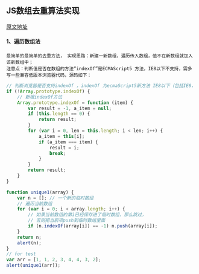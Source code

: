
## JS数组去重算法实现
[原文地址](http://www.cnblogs.com/wteam-xq/p/4732351.html)
#### 1、遍历数组法
    最简单的最简单的去重方法， 实现思路：新建一新数组，遍历传入数组，值不在新数组就加入该新数组中；
    注意点：判断值是否在数组的方法“indexOf”是ECMAScript5 方法，IE8以下不支持，需多写一些兼容低版本浏览器代码，源码如下：
```javascript
// 判断浏览器是否支持indexOf ，indexOf 为ecmaScript5新方法 IE8以下（包括IE8， IE8只支持部分ecma5）不支持
if (!Array.prototype.indexOf) {
    // 新增indexOf方法
    Array.prototype.indexOf = function (item) {
        var result = -1, a_item = null;
        if (this.length == 0) {
            return result;
        }
        for (var i = 0, len = this.length; i < len; i++) {
            a_item = this[i];
            if (a_item === item) {
                result = i;
                break;
            }
        }
        return result;
    }
}

function unique1(array) {
    var n = []; // 一个新的临时数组
    // 遍历当前数组
    for (var i = 0; i < array.length; i++) {
        // 如果当前数组的第i已经保存进了临时数组，那么跳过，
        // 否则把当前项push到临时数组里面
        if (n.indexOf(array[i]) == -1) n.push(array[i]);
    }
    return n;
    alert(n);
}
// for test
var arr = [1, 1, 2, 3, 4, 4, 3, 2];
alert(unique1(arr));
```
